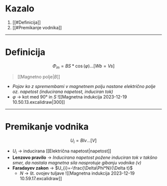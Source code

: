 # Kazalo
1. [[#Definicija]]
2. [[#Premikanje vodnika]]
---
# Definicija
$$\Phi_{m}= BS *\cos(\varphi) \dots[Wb=Vs]$$
>[[Magnetno polje|$B$]]
- *Pojav ko z spremembami v magnetnem polju nastane električno polje oz. napetost (inducirana napetost, induciran tok)*
- $\varphi$ -> kot med 90° in $S$
![[Magnetna indukcija 2023-12-19 10.50.13.excalidraw|300]]
---
# Premikanje vodnika
$$U_{i}=Blv\dots[V]$$
- $U_{i}$ -> inducirana [[Električna napetost|napetost]]
- **Lenzovo pravilo** -> *Inducirana napetost požene induciran tok v takšno smer, da nastala magnetna sila nasprotuje gibanju vodnika $(v)$*
- **Faradayev zakon** -> $U_{i}=-\frac{\Delta\Phi*N}{\Delta t}$
	- $N$ -> št. ovojev tuljave
	![[Magnetna indukcija 2023-12-19 10.59.17.excalidraw]]